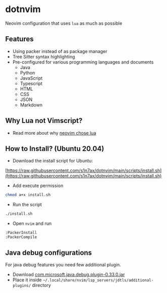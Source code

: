 # dotnvim

Neovim configuration that uses `lua` as much as possible

## Features

* Using packer instead of as package manager
* Tree Sitter syntax highlighting
* Pre-configured for various programming languages and documents
  * Java
  * Python
  * JavaScript
  * Typescript
  * HTML
  * CSS
  * JSON
  * Markdown

## Why Lua not Vimscript?

* Read more about why [neovim chose lua](https://github.com/neovim/neovim/wiki/FAQ#why-embed-lua-instead-of-x)

## How to Install? (Ubuntu 20.04)

* Download the install script for Ubuntu:

[https://raw.githubusercontent.com/s1n7ax/dotnvim/main/scripts/install.sh](https://raw.githubusercontent.com/s1n7ax/dotnvim/main/scripts/install.sh)

* Add execute permission

```bash
chmod a+x install.sh
```

* Run the script

```bash
./install.sh
```

* Open `nvim` and run
```vim
:PackerInstall
:PackerCompile
```

## Java debug configurations

For java debug features you need few additional plugin.

* Download [com.microsoft.java.debug.plugin-0.33.0.jar](https://repo1.maven.org/maven2/com/microsoft/java/com.microsoft.java.debug.plugin/0.33.0/com.microsoft.java.debug.plugin-0.33.0.jar) 
* Place it inside `~/.local/share/nvim/lsp_servers/jdtls/additional-plugins/` directory
